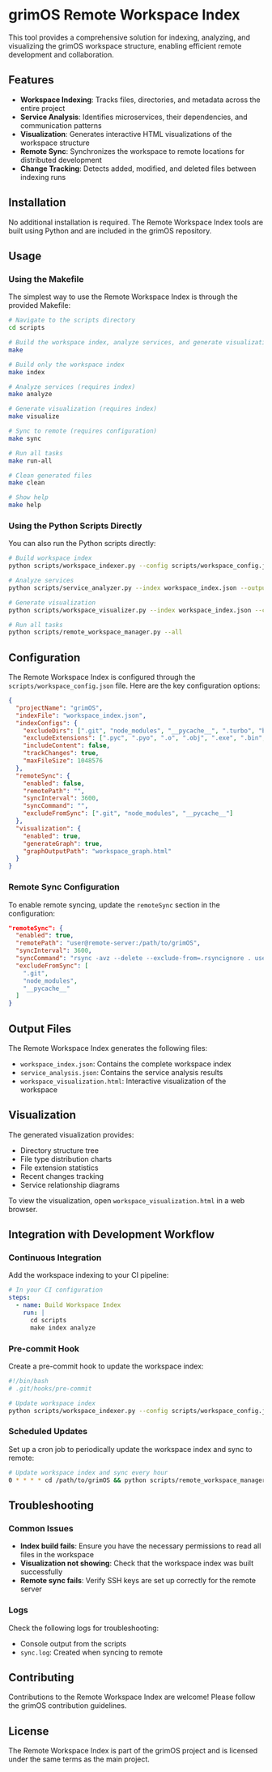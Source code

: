 # grimOS Remote Workspace Index

This tool provides a comprehensive solution for indexing, analyzing, and visualizing the grimOS workspace structure, enabling efficient remote development and collaboration.

## Features

* **Workspace Indexing**: Tracks files, directories, and metadata across the entire project
* **Service Analysis**: Identifies microservices, their dependencies, and communication patterns
* **Visualization**: Generates interactive HTML visualizations of the workspace structure
* **Remote Sync**: Synchronizes the workspace to remote locations for distributed development
* **Change Tracking**: Detects added, modified, and deleted files between indexing runs

## Installation

No additional installation is required. The Remote Workspace Index tools are built using Python and are included in the grimOS repository.

## Usage

### Using the Makefile

The simplest way to use the Remote Workspace Index is through the provided Makefile:

```bash
# Navigate to the scripts directory
cd scripts

# Build the workspace index, analyze services, and generate visualization
make

# Build only the workspace index
make index

# Analyze services (requires index)
make analyze

# Generate visualization (requires index)
make visualize

# Sync to remote (requires configuration)
make sync

# Run all tasks
make run-all

# Clean generated files
make clean

# Show help
make help
```

### Using the Python Scripts Directly

You can also run the Python scripts directly:

```bash
# Build workspace index
python scripts/workspace_indexer.py --config scripts/workspace_config.json

# Analyze services
python scripts/service_analyzer.py --index workspace_index.json --output service_analysis.json

# Generate visualization
python scripts/workspace_visualizer.py --index workspace_index.json --config scripts/workspace_config.json --output workspace_visualization.html

# Run all tasks
python scripts/remote_workspace_manager.py --all
```

## Configuration

The Remote Workspace Index is configured through the `scripts/workspace_config.json` file. Here are the key configuration options:

```json
{
  "projectName": "grimOS",
  "indexFile": "workspace_index.json",
  "indexConfigs": {
    "excludeDirs": [".git", "node_modules", "__pycache__", ".turbo", "build", "dist", ".next"],
    "excludeExtensions": [".pyc", ".pyo", ".o", ".obj", ".exe", ".bin", ".log", ".lock"],
    "includeContent": false,
    "trackChanges": true,
    "maxFileSize": 1048576
  },
  "remoteSync": {
    "enabled": false,
    "remotePath": "",
    "syncInterval": 3600,
    "syncCommand": "",
    "excludeFromSync": [".git", "node_modules", "__pycache__"]
  },
  "visualization": {
    "enabled": true,
    "generateGraph": true,
    "graphOutputPath": "workspace_graph.html"
  }
}
```

### Remote Sync Configuration

To enable remote syncing, update the `remoteSync` section in the configuration:

```json
"remoteSync": {
  "enabled": true,
  "remotePath": "user@remote-server:/path/to/grimOS",
  "syncInterval": 3600,
  "syncCommand": "rsync -avz --delete --exclude-from=.rsyncignore . user@remote-server:/path/to/grimOS/",
  "excludeFromSync": [
    ".git",
    "node_modules",
    "__pycache__"
  ]
}
```

## Output Files

The Remote Workspace Index generates the following files:

* `workspace_index.json`: Contains the complete workspace index
* `service_analysis.json`: Contains the service analysis results
* `workspace_visualization.html`: Interactive visualization of the workspace

## Visualization

The generated visualization provides:

* Directory structure tree
* File type distribution charts
* File extension statistics
* Recent changes tracking
* Service relationship diagrams

To view the visualization, open `workspace_visualization.html` in a web browser.

## Integration with Development Workflow

### Continuous Integration

Add the workspace indexing to your CI pipeline:

```yaml
# In your CI configuration
steps:
  - name: Build Workspace Index
    run: |
      cd scripts
      make index analyze
```

### Pre-commit Hook

Create a pre-commit hook to update the workspace index:

```bash
#!/bin/bash
# .git/hooks/pre-commit

# Update workspace index
python scripts/workspace_indexer.py --config scripts/workspace_config.json
```

### Scheduled Updates

Set up a cron job to periodically update the workspace index and sync to remote:

```bash
# Update workspace index and sync every hour
0 * * * * cd /path/to/grimOS && python scripts/remote_workspace_manager.py --all
```

## Troubleshooting

### Common Issues

* **Index build fails**: Ensure you have the necessary permissions to read all files in the workspace
* **Visualization not showing**: Check that the workspace index was built successfully
* **Remote sync fails**: Verify SSH keys are set up correctly for the remote server

### Logs

Check the following logs for troubleshooting:

* Console output from the scripts
* `sync.log`: Created when syncing to remote

## Contributing

Contributions to the Remote Workspace Index are welcome! Please follow the grimOS contribution guidelines.

## License

The Remote Workspace Index is part of the grimOS project and is licensed under the same terms as the main project.
